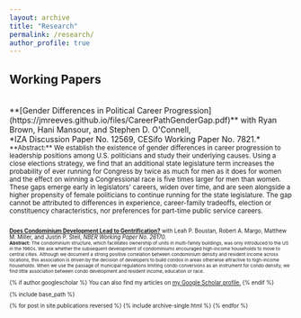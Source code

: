 ```yaml
---
layout: archive
title: "Research"
permalink: /research/
author_profile: true
---
```

## Working Papers
<br/>
**[Gender Differences in Political Career Progression](https://jmreeves.github.io/files/CareerPathGenderGap.pdf)** with Ryan Brown, Hani Mansour, and Stephen D. O'Connell,
<br/>*IZA Discussion Paper No. 12569, CESifo Working Paper No. 7821.*
<br/>
<sub>**Abstract:** We establish the existence of gender differences in career progression to leadership positions among U.S. politicians and study their underlying causes. Using a close elections strategy, we find that an additional state legislature term increases the probability of ever running for Congress by twice as much for men as it does for women and the effect on winning a Congressional race is five times larger for men than women.  These gaps emerge early in legislators' careers, widen over time, and are seen alongside a higher propensity of female politicians to continue running for the state legislature. The gap cannot be attributed to  differences in experience, career-family tradeoffs, election or constituency characteristics, nor preferences for part-time public service careers.<sub/> 
<br/>
<br/>  
  
**[Does Condominium Development Lead to Gentrification?](https://jmreeves.github.io/files/CondoGentrification.pdf)** with Leah P. Boustan, Robert A. Margo, Matthew M. Miller, and Justin P. Steil, *NBER Working Paper No. 26170.*
<br/>
<sub>**Abstract:** The condominium structure, which facilitates ownership of units in multi-family buildings, was only introduced to the US in the 1960s. We ask whether the subsequent development of condominiums encouraged high-income households to move to central cities. Although we document a strong positive correlation between condominium density and resident income across locations, this association is driven by the decision of developers to build condos in areas otherwise attractive to high-income households. When we use the passage of municipal regulations limiting condo conversions as an instrument for condo density, we find little association between condo development and resident income, education or race.<sub/>


{% if author.googlescholar %}
  You can also find my articles on <u><a href="{{author.googlescholar}}">my Google Scholar profile</a>.</u>
{% endif %}

{% include base_path %}

{% for post in site.publications reversed %}
  {% include archive-single.html %}
{% endfor %}
